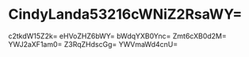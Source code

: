 # CindyLanda53216cWNiZ2RsaWY=
c2tkdW15Z2k=
eHVoZHZ6bWY=
bWdqYXB0Ync=
Zmt6cXB0d2M=
YWJ2aXF1am0=
Z3RqZHdscGg=
YWVmaWd4cnU=
